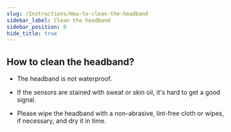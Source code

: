 ```yaml
---
slug: /Instructions/How-to-clean-the-headband
sidebar_label: Clean the headband
sidebar_position: 9
hide_title: true
---
```


## How to clean the headband?

- The headband is not waterproof.

- If the sensors are stained with sweat or skin oil, it's hard to get a good signal.

- Please wipe the headband with a non-abrasive, lint-free cloth or wipes, if necessary, and dry it in time. 


